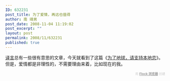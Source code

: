 ```yaml
---
ID: 632231
post_title: 为了爱情，再远也值得
author: 南 靖男
post_date: 2008-11-04 11:19:02
post_excerpt: ""
layout: post
permalink: 2008/11/632231
published: true
---
```

<a href="http://www.yeeyan.com/">译言</a>总有一些很有意思的文章，今天就看到了这篇《<a href="http://www.yeeyan.com/articles/view/%E8%8E%AB%E5%B0%98/16926">为了地球，请支持本地恋</a>》。
但是，爱情都是非理性的，不需要理由来着，比如现在的我。   <div class="flockcredit" style="text-align: right; color: #CCC; font-size: x-small;">用 <a href="http://www.flock.com/blogged-with-flock" style="color: #999; font-weight: bold;" target="_new" title="Flock Browser">Flock 浏览器</a> 创建</div>